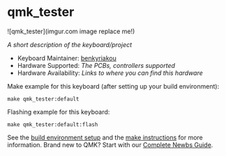 # qmk_tester

![qmk_tester](imgur.com image replace me!)

*A short description of the keyboard/project*

* Keyboard Maintainer: [benkyriakou](https://github.com/yourusername)
* Hardware Supported: *The PCBs, controllers supported*
* Hardware Availability: *Links to where you can find this hardware*

Make example for this keyboard (after setting up your build environment):

    make qmk_tester:default

Flashing example for this keyboard:

    make qmk_tester:default:flash

See the [build environment setup](https://docs.qmk.fm/#/getting_started_build_tools) and the [make instructions](https://docs.qmk.fm/#/getting_started_make_guide) for more information. Brand new to QMK? Start with our [Complete Newbs Guide](https://docs.qmk.fm/#/newbs).
